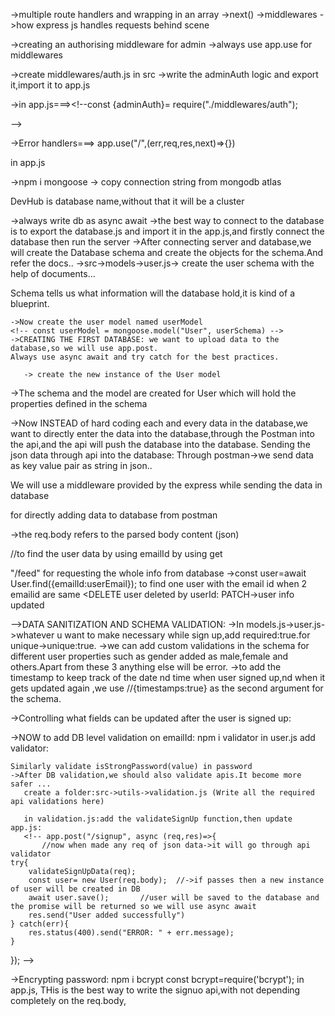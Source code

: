 ->multiple route handlers and wrapping in an array
->next()
->middlewares
->how express js handles requests behind scene 
<!-- app.post("/user",(req,res,next)=>{
    //  res.send("test get call");
    next();     next pr jaayega hi nhi,res.send se send ho jaayega
   // res.send("test get call");
},(req,res)=>{
    res.send("second response");
}) -->

->creating an authorising middleware for admin ->always use app.use for middlewares

<!-- app.use("/admin",(req,res,next)=>{
    console.log("Admin auth is getting checked");
    const token="xyz";
    const isAdminAuthorised=token==="xyz";
    if(!isAdminAuthorised){
        res.status(401).send("Unauthorised request")
    }else{
        next();
    }
})
app.get("/admin/getAllData",(req,res)=>{
    res.send("All data sent");
})
app.get("/admin/deleteUser",(req,res)=>{
    res.send("Delete a user");
}) -->

->create middlewares/auth.js in src
->write the adminAuth logic and export it,import it to app.js
 <!-- const adminAuth=(req,res,next)=>{
    console.log("Admin auth is getting checked");
    const token="xyz";
    const isAdminAuthorised=token==="xyz";
    if(!isAdminAuthorised){
        res.status(401).send("Unauthorised request")
    }else{
        next();
    }
}
module.exports={
    adminAuth,
}; -->

->in app.js===><!--const {adminAuth}= require("./middlewares/auth"); 
<!-- app.use("/admin",adminAuth)--> -->

->Error handlers===> app.use("/",(err,req,res,next)=>{})
<!-- app.get("/getUserData",(req,res)=>{
    throw new Error("dnkjsn");
    res.send("User Data Sent");
})

app.use("/",(err,req,res,next)=>{
    if(err){
        res.status(500).send("something went wrong");
    }
}) -->
in app.js
<!-- app.get("/getUserData",(req,res)=>{
    throw new Error("dnkjsn");
    res.send("User Data Sent");
})

app.use("/",(err,req,res,next)=>{
    if(err){
        res.status(500).send("something went wrong");
    }
}) -->

->npm i mongoose -> copy connection string from mongodb atlas
 <!-- await mongoose.connect("mongodb+srv://improfessional983:wWDMsY0ODiXo88Aq@cluster0.5susj.mongodb.net/DevHub") -->DevHub is database name,without that it will be a cluster
 ->always write db as async await
 ->the best way to connect to the database is to export the database.js and import it in the app.js,and firstly connect the database then run the server
 ->After connecting server and database,we will create the Database schema and create the objects for the schema.And refer the docs..
  ->src->models->user.js-> create the user schema with the help of documents...

  Schema tells us what information will the database hold,it is kind of a blueprint.
  <!-- firstName: {
        type: String //best practice while witing the schema
    },
    lastName:{
        type: String
    }, -->

    ->Now create the user model named userModel
    <!-- const userModel = mongoose.model("User", userSchema) -->
    ->CREATING THE FIRST DATABASE: we want to upload data to the database,so we will use app.post.
    Always use async await and try catch for the best practices.

       -> create the new instance of the User model
<!-- 
app.post("/signup", async (req,res)=>{


    const user =new User ({
        firstname:"Vaibhav",
        lastname:"Pandey",
        emailId:"vp@gmail.com",
        password:"vp123",
    });
    try{
        await user.save();  //user will be saved to the database and the promise will be returned so we will use async await
        res.send("User added successfully")
    } catch(err){
        res.status(400).send("Error saving the user" + err.message);
    }
}); -->

->The schema and the model are created for User which will hold the properties defined in the schema

->Now INSTEAD of hard coding each and every data in the database,we want to directly enter the data into the database,through the Postman into the api,and the api will push the database into the database.
Sending the json data through api into the database:
Through postman->we send data as key value pair as string in json..
<!-- {
        "firstname":"Virat",
        "lastname":"Kohli",
        "emailId":"vk@gmail.com",
        "password":"vk123",
    } -->

We will use a middleware provided by the express while sending the data in database
<!-- app.use(express.json()); --> 
for directly adding data  to database from postman
<!-- app.post("/signup", async (req,res)=>{
     
    //create the new instance of the User model
const user = new User(req.body); -->
->the req.body refers to the parsed body content (json)

//to find the user data by using emailId by using get
<!-- app.get("/user",async (req,res)=>{
    const userEmail=req.body.emailId; 
    try{
        const user=await User.find({emailId:userEmail}); //find emailId
        res.send(user); //sending the user from the database to the postman
    }catch(err){
        res.status(400).send("Something went wrong");
    }
}); -->

"/feed" for requesting the whole info from database
->const user=await User.find({emailId:userEmail});  to find one user with the email id when 2 emailid are same 
<DELETE user deleted by userId: <!-- findByIdAndDelete(userId) -->
PATCH->user info updated
<!--User.findOneAndUpdate({_id:userId},data);-->

-->DATA SANITIZATION AND SCHEMA VALIDATION:
  ->In models.js->user.js->whatever u want to make necessary while sign up,add required:true.for unique->unique:true.
  ->we can add custom validations in the schema for different user properties such as gender added as male,female and others.Apart from these 3 anything else will be error.
->to add the timestamp to keep track of the date nd time when user signed up,nd when it gets updated again ,we use //{timestamps:true} as the second argument for the schema.

->Controlling what fields can be updated after the user is signed up:
<!-- app.patch("/user/:userId",async(req,res)=>{
    const userId=req.params?.userId;
    const data=req.body;
    try{
        const ALLOWED_UPDATES=["photoUrl","about","gender","age","skills"]; 
        const isUpdateAllowed=Object.keys(data).every((k)=>
        ALLOWED_UPDATES.includes(k)
    );
    if(!isUpdateAllowed){
        throw new Error("Update not allowed");  
    }
         await User.findByIdAndUpdate({_id:userId},data,{
             returnDocument:"after",
             runValidators: true,   //now the gender will update for the existing ones also
         });
         res.send("User updated succesfully");
    }catch(err){
        res.status(400).send("UPDATE FAILED"+ err.message); 
    }
}) -->
->NOW to add DB level validation on emailId:
    npm i validator
  in user.js add validator:
  <!-- const validator=require('validator') -->
<!-- 
   emailId:{
        type: String,
        required:true,
        unique:true,
        lowercase:true, //always lowercase emailId
        trim:true , //to remove the whitespaces from front and back which can be considered as new emailId
        validate(value){
            if(!validator.isEmail(value)){
                throw new Error("email invalid "+ value);
            }
        }
    } -->

    Similarly validate isStrongPassword(value) in password
    ->After DB validation,we should also validate apis.It become more safer ...
       create a folder:src->utils->validation.js (Write all the required api validations here)

       in validation.js:add the validateSignUp function,then update app.js:
       <!-- app.post("/signup", async (req,res)=>{
           //now when made any req of json data->it will go through api validator
    try{
        validateSignUpData(req); 
        const user= new User(req.body);  //->if passes then a new instance of user will be created in DB
        await user.save();       //user will be saved to the database and the promise will be returned so we will use async await
        res.send("User added successfully")
    } catch(err){
        res.status(400).send("ERROR: " + err.message);
    }
}); -->

->Encrypting password: npm i bcrypt 
  const bcrypt=require('bcrypt'); in app.js,
 THis is the best way to write the signuo api,with not depending completely on the req.body,
  <!-- app.post("/signup", async (req, res) => {
  try {
    validateSignUpData(req);
    const { firstName , lastName , emailId, password }=req.body;  //after validation,instantly extract the data,dont trust req.body
    const passwordHash = await bcrypt.hash(password,10);  encrypting the password by 10 rounds
    const user = new User({
        firstName,
        lastName,
        emailId,
        password: passwordHash ->sesnding the encrypted password hash to the database
    });  //->if passes then a new instance of user will be created in DB,with storing the necessary inputs directly
    await user.save();              
    res.send("User added successfully");
  } catch (err) {
    res.status(400).send("ERROR: " + err.message);
  }
}); -->